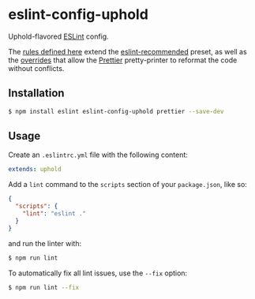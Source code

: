 # eslint-config-uphold

Uphold-flavored [ESLint](https://eslint.org/) config.

The [rules defined here](https://github.com/uphold/eslint-config-uphold/blob/master/src/index.js)
extend the [eslint-recommended](https://github.com/eslint/eslint/blob/master/conf/eslint-recommended.js) preset,
as well as the [overrides](https://github.com/prettier/eslint-config-prettier/blob/master/index.js)
that allow the [Prettier](https://prettier.io) pretty-printer to reformat the code without conflicts.

## Installation

```sh
$ npm install eslint eslint-config-uphold prettier --save-dev
```

## Usage

Create an `.eslintrc.yml` file with the following content:

```yaml
extends: uphold
```

Add a `lint` command to the `scripts` section of your `package.json`, like so:

```json
{
  "scripts": {
    "lint": "eslint ."
  }
}
```

and run the linter with:

```sh
$ npm run lint
```

To automatically fix all lint issues, use the `--fix` option:

```sh
$ npm run lint --fix
```

